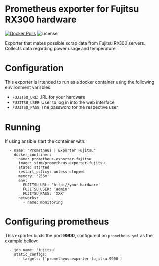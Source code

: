 # Prometheus exporter for Fujitsu RX300 hardware

[![Docker Pulls](https://img.shields.io/docker/pulls/strm/prometheus-exporter-fujitsu.svg?style=plastic)](https://hub.docker.com/r/strm/prometheus-exporter-fujitsu/)
![License](https://img.shields.io/badge/License-GPL-blue.svg?style=plastic)

Exporter that makes possible scrap data from Fujitsu RX300 servers. Collects
data regarding power usage and temperature.

# Configuration

This exporter is intended to run as a docker container using the following
environment variables:

 - `FUJITSU_URL`: URL for your hardware
 - `FUJITSU_USER`: User to log in into the web interface
 - `FUJITSU_PASS`: The password for the respective user
 
# Running

If using ansible start the container with:

```
  - name: "Prometheus | Exporter Fujitsu"
    docker_container:
      name: prometheus-exporter-fujitsu
      image: strm/prometheus-exporter-fujitsu
      state: started
      restart_policy: unless-stopped
      memory: '256m'
      env:
        FUJITSU_URL: 'http://your.hardware'
        FUJITSU_USER: 'admin'
        FUJITSU_PASS: 'XXX'
      networks:
        - name: monitoring
```
 
# Configuring prometheus

This exporter binds the port **9900**, configure it on `prometheus.yml` as the example
bellow:

```
  - job_name: 'fujitsu'
    static_configs:
      - targets: ['prometheus-exporter-fujitsu:9900']
```

